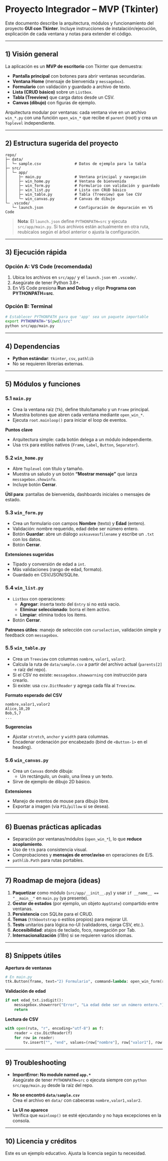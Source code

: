 # Proyecto Integrador – MVP (Tkinter)

Este documento describe la arquitectura, módulos y funcionamiento del proyecto **GUI con Tkinter**. Incluye instrucciones de instalación/ejecución, explicación de cada ventana y notas para extender el código.

---

## 1) Visión general

La aplicación es un **MVP de escritorio** con Tkinter que demuestra:
- **Pantalla principal** con botones para abrir ventanas secundarias.
- **Ventana Home** (mensaje de bienvenida y `messagebox`).
- **Formulario** con validación y guardado a archivo de texto.
- **Lista (CRUD básico)** sobre un `Listbox`.
- **Tabla (Treeview)** que carga datos desde un CSV.
- **Canvas (dibujo)** con figuras de ejemplo.

Arquitectura modular por ventanas: cada ventana vive en un archivo `win_*.py` con una función `open_win_*` que recibe el `parent` (root) y crea un `Toplevel` independiente.

---

## 2) Estructura sugerida del proyecto

```
repo/
├─ data/
│  └─ sample.csv               # Datos de ejemplo para la tabla
├─ src/
│  └─ app/
│     ├─ main.py               # Ventana principal y navegación
│     ├─ win_home.py           # Ventana de bienvenida
│     ├─ win_form.py           # Formulario con validación y guardado
│     ├─ win_list.py           # Lista con CRUD básico
│     ├─ win_table.py          # Tabla (Treeview) que lee CSV
│     └─ win_canvas.py         # Canvas de dibujo
└─ .vscode/
   └─ launch.json              # Configuración de depuración en VS Code
```

> **Nota**: El `launch.json` define `PYTHONPATH=src` y ejecuta `src/app/main.py`. Si tus archivos están actualmente en otra ruta, reubícalos según el árbol anterior o ajusta la configuración.

---

## 3) Ejecución rápida

### Opción A: VS Code (recomendada)
1. Ubica los archivos en `src/app/` y el `launch.json` en `.vscode/`.
2. Asegúrate de tener Python 3.8+.
3. En VS Code presiona **Run and Debug** y elige **Programa con PYTHONPATH=src**.

### Opción B: Terminal
```bash
# Establecer PYTHONPATH para que 'app' sea un paquete importable
export PYTHONPATH="$(pwd)/src"
python src/app/main.py
```

---

## 4) Dependencias

- **Python estándar**: `tkinter`, `csv`, `pathlib`
- No se requieren librerías externas.

---

## 5) Módulos y funciones

### 5.1 `main.py`
- Crea la ventana raíz (`Tk`), define título/tamaño y un `Frame` principal.
- Muestra botones que abren cada ventana mediante `open_win_*`.
- Ejecuta `root.mainloop()` para iniciar el loop de eventos.

**Puntos clave**  
- Arquitectura simple: cada botón delega a un módulo independiente.  
- Usa `ttk` para estilos nativos (`Frame`, `Label`, `Button`, `Separator`).

### 5.2 `win_home.py`
- Abre `Toplevel` con título y tamaño.
- Muestra un saludo y un botón **“Mostrar mensaje”** que lanza `messagebox.showinfo`.
- Incluye botón **Cerrar**.

**Útil para**: pantallas de bienvenida, dashboards iniciales o mensajes de estado.

### 5.3 `win_form.py`
- Crea un formulario con campos **Nombre** (texto) y **Edad** (entero).
- Validación: nombre requerido, edad debe ser número entero.
- Botón **Guardar**: abre un diálogo `asksaveasfilename` y escribe un `.txt` con los datos.
- Botón **Cerrar**.

**Extensiones sugeridas**  
- Tipado y conversión de edad a `int`.  
- Más validaciones (rango de edad, formato).  
- Guardado en CSV/JSON/SQLite.

### 5.4 `win_list.py`
- `Listbox` con operaciones:
  - **Agregar**: inserta texto del `Entry` si no está vacío.
  - **Eliminar seleccionado**: borra el item activo.
  - **Limpiar**: elimina todos los items.
- Botón **Cerrar**.

**Patrones útiles**: manejo de selección con `curselection`, validación simple y feedback con `messagebox`.

### 5.5 `win_table.py`
- Crea un `Treeview` con columnas `nombre`, `valor1`, `valor2`.
- Calcula la ruta de `data/sample.csv` a partir del archivo actual (`parents[2]` → raíz del repo).
- Si el CSV no existe: `messagebox.showwarning` con instrucción para crearlo.
- Si existe: usa `csv.DictReader` y agrega cada fila al `Treeview`.

**Formato esperado del CSV**
```csv
nombre,valor1,valor2
Alice,10,20
Bob,5,7
...
```

**Sugerencias**
- Ajustar `stretch`, `anchor` y `width` para columnas.
- Encadenar ordenación por encabezado (bind de `<Button-1>` en el heading).

### 5.6 `win_canvas.py`
- Crea un `Canvas` donde dibuja:
  - Un rectángulo, un óvalo, una línea y un texto.
- Sirve de ejemplo de dibujo 2D básico.

**Extensiones**
- Manejo de eventos de mouse para dibujo libre.
- Exportar a imagen (via `PIL`/`pillow` si se desea).

---

## 6) Buenas prácticas aplicadas

- Separación por ventanas/módulos (`open_win_*`), lo que **reduce acoplamiento**.
- Uso de `ttk` para consistencia visual.
- Comprobaciones y **mensajes de error/aviso** en operaciones de E/S.
- `pathlib.Path` para rutas portables.

---

## 7) Roadmap de mejora (ideas)

1. **Paquetizar** como módulo (`src/app/__init__.py`) y usar `if __name__ == "__main__"` en `main.py` (ya presente).  
2. **Gestor de estados** (por ejemplo, un objeto `AppState`) compartido entre ventanas.  
3. **Persistencia** con SQLite para el CRUD.  
4. **Temas** (`ttkbootstrap` o estilos propios) para mejorar UI.  
5. **Tests** unitarios para lógica no-UI (validadores, carga CSV, etc.).  
6. **Accesibilidad**: atajos de teclado, foco, navegación por Tab.  
7. **Internacionalización** (i18n) si se requieren varios idiomas.

---

## 8) Snippets útiles

**Apertura de ventanas**  
```python
# En main.py
ttk.Button(frame, text="2) Formulario", command=lambda: open_win_form(root)).pack(pady=4, fill="x")
```

**Validación de edad**  
```python
if not edad_txt.isdigit():
    messagebox.showerror("Error", "La edad debe ser un número entero.")
    return
```

**Lectura de CSV**  
```python
with open(ruta, "r", encoding="utf-8") as f:
    reader = csv.DictReader(f)
    for row in reader:
        tv.insert("", "end", values=(row["nombre"], row["valor1"], row["valor2"]))
```

---

## 9) Troubleshooting

- **ImportError: No module named `app.*`**  
  Asegúrate de tener `PYTHONPATH=src` o ejecuta siempre con `python src/app/main.py` desde la raíz del repo.

- **No se encontró `data/sample.csv`**  
  Crea el archivo en `data/` con cabeceras `nombre,valor1,valor2`.

- **La UI no aparece**  
  Verifica que `mainloop()` se esté ejecutando y no haya excepciones en la consola.

---

## 10) Licencia y créditos

Este es un ejemplo educativo. Ajusta la licencia según tu necesidad.
